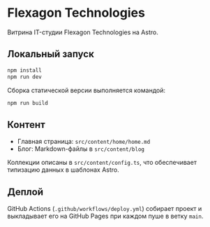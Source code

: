 # Flexagon Technologies

Витрина IT-студии Flexagon Technologies на Astro.

## Локальный запуск

```bash
npm install
npm run dev
```

Сборка статической версии выполняется командой:

```bash
npm run build
```

## Контент

- Главная страница: `src/content/home/home.md`
- Блог: Markdown-файлы в `src/content/blog`

Коллекции описаны в `src/content/config.ts`, что обеспечивает типизацию данных в шаблонах Astro.

## Деплой

GitHub Actions (`.github/workflows/deploy.yml`) собирает проект и выкладывает его на GitHub Pages при каждом пуше в ветку `main`.
